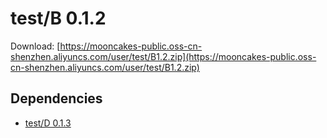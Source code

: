 # test/B 0.1.2

Download: [https://mooncakes-public.oss-cn-shenzhen.aliyuncs.com/user/test/B1.2.zip](https://mooncakes-public.oss-cn-shenzhen.aliyuncs.com/user/test/B1.2.zip)

## Dependencies

* [test/D 0.1.3](/test/D/0.1.3/index.md)

